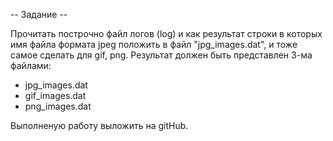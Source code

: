 -- Задание --

Прочитать построчно файл логов (log) и как результат строки в которых имя файла формата jpeg положить в файл "jpg_images.dat",
и тоже самое сделать для gif, png. Результат должен быть представлен 3-ма файлами:
- jpg_images.dat
- gif_images.dat
- png_images.dat

Выполненую работу выложить на gitHub.
